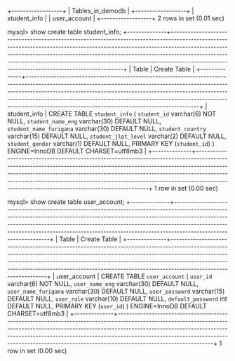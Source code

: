 +------------------+
| Tables_in_demodb |
+------------------+
| student_info     |
| user_account     |
+------------------+
2 rows in set (0.01 sec)

mysql> show create table student_info;
+--------------+-------------------------------------------------------------------------------------------------------------------------------------------------------------------------------------------------------------------------------------------------------------------------------------------------------------------------------------------------------------------------------------+
| Table        | Create Table                                                                                                                                                                                                                                                                                                                                                                        |
+--------------+-------------------------------------------------------------------------------------------------------------------------------------------------------------------------------------------------------------------------------------------------------------------------------------------------------------------------------------------------------------------------------------+
| student_info | CREATE TABLE `student_info` (
  `student_id` varchar(6) NOT NULL,
  `student_name_eng` varchar(30) DEFAULT NULL,
  `student_name_furigana` varchar(30) DEFAULT NULL,
  `student_country` varchar(15) DEFAULT NULL,
  `student_jlpt_level` varchar(2) DEFAULT NULL,
  `student_gender` varchar(1) DEFAULT NULL,
  PRIMARY KEY (`student_id`)
) ENGINE=InnoDB DEFAULT CHARSET=utf8mb3 |
+--------------+-------------------------------------------------------------------------------------------------------------------------------------------------------------------------------------------------------------------------------------------------------------------------------------------------------------------------------------------------------------------------------------+
1 row in set (0.00 sec)

mysql> show create table user_account;
+--------------+----------------------------------------------------------------------------------------------------------------------------------------------------------------------------------------------------------------------------------------------------------------------------------------------------------------------------------------------------------+
| Table        | Create Table                                                                                                                                                                                                                                                                                                                                             |
+--------------+----------------------------------------------------------------------------------------------------------------------------------------------------------------------------------------------------------------------------------------------------------------------------------------------------------------------------------------------------------+
| user_account | CREATE TABLE `user_account` (
  `user_id` varchar(6) NOT NULL,
  `user_name_eng` varchar(30) DEFAULT NULL,
  `user_name_furigana` varchar(30) DEFAULT NULL,
  `user_password` varchar(15) DEFAULT NULL,
  `user_role` varchar(10) DEFAULT NULL,
  `default_password` int DEFAULT NULL,
  PRIMARY KEY (`user_id`)
) ENGINE=InnoDB DEFAULT CHARSET=utf8mb3 |
+--------------+----------------------------------------------------------------------------------------------------------------------------------------------------------------------------------------------------------------------------------------------------------------------------------------------------------------------------------------------------------+
1 row in set (0.00 sec)



